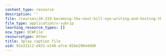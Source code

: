 ```yaml
---
content_type: resource
description: ''
file: /courses/20-219-becoming-the-next-bill-nye-writing-and-hosting-the-educational-show-january-iap-2015/92a331c2d431e148a7ce01be29644dd0_KKj4FAMF1Bk.srt
file_type: application/x-subrip
learning_resource_types: []
ocw_type: OCWFile
resourcetype: Other
title: 3play caption file
uid: 92a331c2-d431-e148-a7ce-01be29644dd0
---
```

